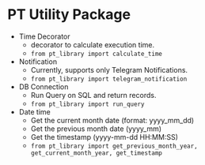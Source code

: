 # PT Utility Package

- Time Decorator
  - decorator to calculate execution time.
  - `from pt_library import calculate_time`
- Notification
  - Currently, supports only Telegram Notifications.
  - `from pt_library import telegram_notification`
- DB Connection
  - Run Query on SQL and return records.
  - `from pt_library import run_query`
- Date time
  - Get the current month date (format: yyyy_mm_dd)
  - Get the previous month date (yyyy_mm)
  - Get the timestamp (yyyy-mm-dd HH:MM:SS) 
  - `from pt_library import get_previous_month_year, get_current_month_year, get_timestamp`